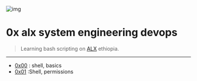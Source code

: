 ![img](https://images.squarespace-cdn.com/content/v1/5f064fad5065bf4b98603cbe/1470eb72-6bc8-44da-944d-cd43a2c9d162/ALX+PNG.png?format=300w)
# 0x alx system engineering devops

>Learning bash scripting on [ALX](https://www.alxethiopia.com/) ethiopia.

---

- [0x00](./0x00-shell_basics) : shell, basics
- [0x01](./0x01-shell_permissions) :Shell, permissions

